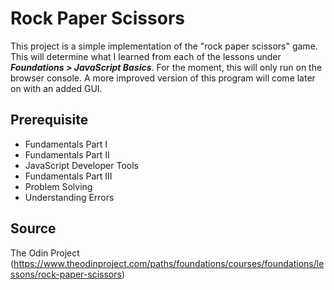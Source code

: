 # Rock Paper Scissors

This project is a simple implementation of the "rock paper scissors" game. This will determine what I learned from each of the lessons under **_Foundations > JavaScript Basics_**. For the moment, this will only run on the browser console. A more improved version of this program will come later on with an added GUI.

## Prerequisite

- Fundamentals Part I
- Fundamentals Part II
- JavaScript Developer Tools
- Fundamentals Part III
- Problem Solving
- Understanding Errors

## Source

The Odin Project (https://www.theodinproject.com/paths/foundations/courses/foundations/lessons/rock-paper-scissors)
